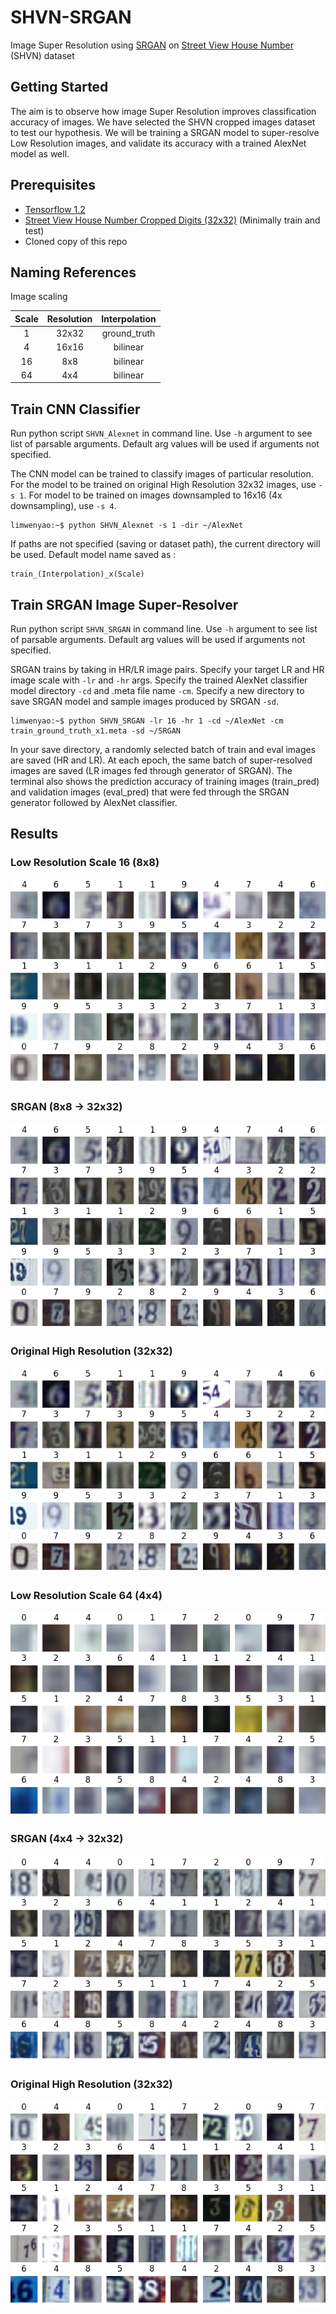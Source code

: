 # SHVN-SRGAN
Image Super Resolution using [SRGAN](https://arxiv.org/abs/1609.04802) on [Street View House Number](http://ufldl.stanford.edu/housenumbers/) (SHVN) dataset
## Getting Started

The aim is to observe how image Super Resolution improves classification accuracy of images. We have selected the SHVN cropped images dataset to test our hypothesis. We will be training a SRGAN model to super-resolve Low Resolution images, and validate its accuracy with a trained AlexNet model as well.

## Prerequisites
* [Tensorflow 1.2](https://www.tensorflow.org/install/)
* [Street View House Number Cropped Digits (32x32)](http://ufldl.stanford.edu/housenumbers/) (Minimally train and test)
* Cloned copy of this repo

## Naming References
Image scaling

| Scale | Resolution | Interpolation |
| :---: |:----------:| :------------:|
| 1     | 32x32      | ground_truth  |
| 4     | 16x16      | bilinear      |
| 16    | 8x8        | bilinear      |
| 64    | 4x4        | bilinear      |

## Train CNN Classifier
Run python script `SHVN_Alexnet` in command line. Use `-h` argument to see list of parsable arguments. Default arg values will be used if arguments not specified. 

The CNN model can be trained to classify images of particular resolution. For the model to be trained on original High Resolution 32x32 images, use `-s 1`. For model to be trained on images downsampled to 16x16 (4x downsampling), use `-s 4`. 
```
limwenyao:~$ python SHVN_Alexnet -s 1 -dir ~/AlexNet
```
If paths are not specified (saving or dataset path), the current directory will be used. Default model name saved as :
```
train_(Interpolation)_x(Scale)
```

## Train SRGAN Image Super-Resolver
Run python script `SHVN_SRGAN` in command line. Use `-h` argument to see list of parsable arguments. Default arg values will be used if arguments not specified. 

SRGAN trains by taking in HR/LR image pairs. Specify your target LR and HR image scale with `-lr` and `-hr` args. Specify the trained AlexNet classifier model directory `-cd` and .meta file name `-cm`. Specify a new directory to save SRGAN model and sample images produced by SRGAN `-sd`.
```
limwenyao:~$ python SHVN_SRGAN -lr 16 -hr 1 -cd ~/AlexNet -cm train_ground_truth_x1.meta -sd ~/SRGAN
```
In your save directory, a randomly selected batch of train and eval images are saved (HR and LR). At each epoch, the same batch of super-resolved images are saved (LR images fed through generator of SRGAN). The terminal also shows the prediction accuracy of training images (train_pred) and validation images (eval_pred) that were fed through the SRGAN generator followed by AlexNet classifier.

## Results
### Low Resolution Scale 16 (8x8)
![Low Resolution Scale 16 (8x8)](https://github.com/limwenyao/SHVN-SRGAN/blob/master/img/eval_LR.png)
### SRGAN (8x8 -> 32x32)
![SRGAN (8x8 -> 32x32)](https://github.com/limwenyao/SHVN-SRGAN/blob/master/img/eval_SR_050.png)
### Original High Resolution (32x32)
![Original High Resolution (32x32))](https://github.com/limwenyao/SHVN-SRGAN/blob/master/img/eval_HR.png)
### Low Resolution Scale 64 (4x4)
![Low Resolution Scale 64 (4x4)](https://github.com/limwenyao/SHVN-SRGAN/blob/master/img/eval_LRx64.png)
### SRGAN (4x4 -> 32x32)
![SRGAN (4x4 -> 32x32))](https://github.com/limwenyao/SHVN-SRGAN/blob/master/img/eval_SR_050x64.png)
### Original High Resolution (32x32)
![Original High Resolution (32x32)](https://github.com/limwenyao/SHVN-SRGAN/blob/master/img/eval_HRx64.png)

